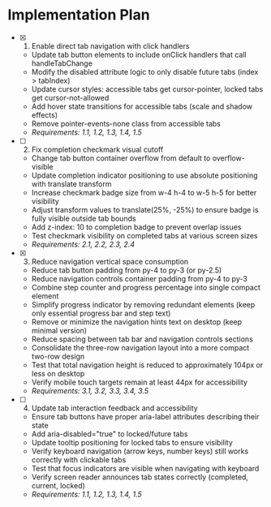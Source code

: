 # Implementation Plan

- [x] 1. Enable direct tab navigation with click handlers








  - Update tab button elements to include onClick handlers that call handleTabChange
  - Modify the disabled attribute logic to only disable future tabs (index > tabIndex)
  - Update cursor styles: accessible tabs get cursor-pointer, locked tabs get cursor-not-allowed
  - Add hover state transitions for accessible tabs (scale and shadow effects)
  - Remove pointer-events-none class from accessible tabs
  - _Requirements: 1.1, 1.2, 1.3, 1.4, 1.5_

- [ ] 2. Fix completion checkmark visual cutoff
  - Change tab button container overflow from default to overflow-visible
  - Update completion indicator positioning to use absolute positioning with translate transform
  - Increase checkmark badge size from w-4 h-4 to w-5 h-5 for better visibility
  - Adjust transform values to translate(25%, -25%) to ensure badge is fully visible outside tab bounds
  - Add z-index: 10 to completion badge to prevent overlap issues
  - Test checkmark visibility on completed tabs at various screen sizes
  - _Requirements: 2.1, 2.2, 2.3, 2.4_

- [x] 3. Reduce navigation vertical space consumption





  - Reduce tab button padding from py-4 to py-3 (or py-2.5)
  - Reduce navigation controls container padding from py-4 to py-3
  - Combine step counter and progress percentage into single compact element
  - Simplify progress indicator by removing redundant elements (keep only essential progress bar and step text)
  - Remove or minimize the navigation hints text on desktop (keep minimal version)
  - Reduce spacing between tab bar and navigation controls sections
  - Consolidate the three-row navigation layout into a more compact two-row design
  - Test that total navigation height is reduced to approximately 104px or less on desktop
  - Verify mobile touch targets remain at least 44px for accessibility
  - _Requirements: 3.1, 3.2, 3.3, 3.4, 3.5_

- [ ] 4. Update tab interaction feedback and accessibility
  - Ensure tab buttons have proper aria-label attributes describing their state
  - Add aria-disabled="true" to locked/future tabs
  - Update tooltip positioning for locked tabs to ensure visibility
  - Verify keyboard navigation (arrow keys, number keys) still works correctly with clickable tabs
  - Test that focus indicators are visible when navigating with keyboard
  - Verify screen reader announces tab states correctly (completed, current, locked)
  - _Requirements: 1.1, 1.2, 1.3, 1.4, 1.5_
